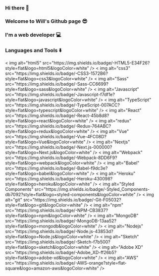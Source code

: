### Hi there 👋  

### Welcome to Will's Github page 😎

### I'm a web developer 💻

### Languages and Tools ⬇️
<p>
  < img alt="html5" src="https://img.shields.io/badge/-HTML5-E34F26?style=flat&logo=html5&logoColor=white" />
  < img alt="css3" src="https://img.shields.io/badge/-CSS3-1572B6?style=flat&logo=css3&logoColor=white" />
  < img alt="Sass" src="https://img.shields.io/badge/-Sass-CC6699?style=flat&logo=sass&logoColor=white" />
  < img alt="Javascript" src="https://img.shields.io/badge/-Javascript-f7df1e?style=flat&logo=javascript&logoColor=white" />
  < img alt="TypeScript" src="https://img.shields.io/badge/-TypeScript-007ACC?style=flat&logo=typescript&logoColor=white" />
  < img alt="React" src="https://img.shields.io/badge/-React-45b8d8?style=flat&logo=react&logoColor=white" />
  < img alt="redux" src="https://img.shields.io/badge/-Redux-764ABC?style=flat&logo=redux&logoColor=white" />
  < img alt="Vue" src="https://img.shields.io/badge/-Vue-4FC08D?style=flat&logo=Vue&logoColor=white" />
  < img alt="Nextjs" src="https://img.shields.io/badge/-Next.js-000000?style=flat&logo=Next.js&logoColor=white" />
  < img alt="Webpack" src="https://img.shields.io/badge/-Webpack-8DD6F9?style=flat&logo=webpack&logoColor=white" />
  < img alt="Babel" src="https://img.shields.io/badge/-Babel-f9dc3e?style=flat&logo=babel&logoColor=white" />
  < img alt="Heroku" src="https://img.shields.io/badge/-Heroku-430098?style=flat&logo=heroku&logoColor=white" />
  < img alt="Styled Components" src="https://img.shields.io/badge/-Styled_Components-db7092?style=flat&logo=styled-components&logoColor=white" />
  < img alt="git" src="https://img.shields.io/badge/-Git-F05032?style=flat&logo=git&logoColor=white" />
  < img alt="npm" src="https://img.shields.io/badge/-NPM-CB3837?style=flat&logo=npm&logoColor=white" />
  < img alt="MongoDB" src="https://img.shields.io/badge/-MongoDB-13aa52?style=flat&logo=mongodb&logoColor=white" />
  < img alt="Nodejs" src="https://img.shields.io/badge/-Node.js-43853d?style=flat&logo=Node.js&logoColor=white" />
  < img alt="Sketch" src="https://img.shields.io/badge/-Sketch-f7b500?style=flat&logo=sketch&logoColor=white" />
  < img alt="Adobe XD" src="https://img.shields.io/badge/-Adobe_XD-ff26b5?style=flat&logo=adobe-xd&logoColor=white" />
  < img alt="AWS" src="https://img.shields.io/badge/-AWS-orange?style=flat-square&logo=amazon-aws&logoColor=white" />
</p >
